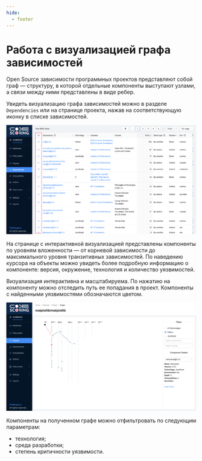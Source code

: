 ```yaml
---
hide:
  - footer
---
```


# Работа с визуализацией графа зависимостей

Open Source зависимости программных проектов представляют собой граф — структуру, в которой отдельные компоненты выступают узлами, а связи между ними представлены в виде ребер.

Увидеть визуализацию графа зависимостей можно в разделе `Dependencies` или на странице проекта, нажав на соответствующую иконку в списке зависимостей.

![Dependencies](/assets/img/dependencies_list.png)

На странице с интерактивной визуализацией представлены компоненты по уровням вложенности — от корневой зависимости до максимального уровня транзитивных зависимостей. По наведению курсора на объекты можно увидеть более подробную информацию о компоненте: версия, окружение, технология и количество уязвимостей.

Визуализация интерактивна и масштабируема. По нажатию на компоненту можно отследить путь ее попадания в проект. Компоненты с найденными уязвимостями обозначаются цветом.

![Graph](/assets/img/graph.png)

Компоненты на полученном графе можно отфильтровать по следующим параметрам: 

- технология;
- среда разработки;
- степень критичности уязвимости.